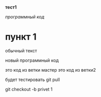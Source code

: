 **тест1**

*программный код*

# пункт 1

обычный текст

новый программный код 

это код из ветки мастер
это код из ветки2

будет тестировать git pull

git checkout -b privet 1